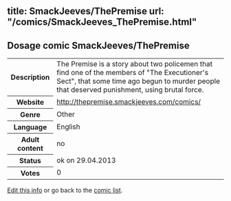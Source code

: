 title: SmackJeeves/ThePremise
url: "/comics/SmackJeeves_ThePremise.html"
---
Dosage comic SmackJeeves/ThePremise
-----------------------------------------

<p id="msg"></p>
<script type="text/javascript">
if (window.location.search === '?edit_info_mail=sent_ok') {
  var elem = document.getElementById("msg");
  elem.innerHTML = 'Edited information sucessfully sent.';
  elem.className = 'ok';
}
</script>
<table class="comicinfo">
<tr>
<th>Description</th><td>The Premise is a story about two policemen that find one of the members of &quot;The Executioner's Sect&quot;, that some time ago begun to murder people that deserved punishment, using brutal force.</td>
</tr>
<tr>
<th>Website</th><td><a href="http://thepremise.smackjeeves.com/comics/">http://thepremise.smackjeeves.com/comics/</a></td>
</tr>
<tr>
<th>Genre</th><td>Other</td>
</tr>
<tr>
<th>Language</th><td>English</td>
</tr>
<tr>
<th>Adult content</th><td>no</td>
</tr>
<tr>
<th>Status</th><td>ok on 29.04.2013</td>
</tr>
<tr>
<th>Votes</th><td>0</td>
</tr>
</table>

[Edit this info](SmackJeeves_ThePremise_edit.html) or go back to the [comic list](../comic-index.html).
